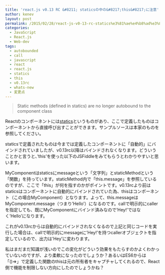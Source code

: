 ```yaml
---
title: 'react.js v0.13 RC &#8211; staticsの中の&#8217;this&#8217;に注意'
author: kenev
layout: post
permalink: /2015/02/28/react-js-v0-13-rc-statics%e3%81%ae%e4%b8%ad%e3%81%aethis%e3%81%ab%e6%b3%a8%e6%84%8f/
categories:
  - JavaScript
  - React.js
  - Web-dev
tags:
  - autobounded
  - call
  - javascript
  - react
  - react.js
  - statics
  - this
  - v0.13rc
  - whats-new
  - 変更点
---
```

> Static methods (defined in statics) are no longer autobound to the component class 

Reactのコンポーネントには[statics][1]というものがあり、ここで定義したものはコンポーネントから直接呼び出すことができます。サンプルソースは本家のものを参照してください。

staticsで定義されたものは今までは定義したコンポーネントに「自動的」にバインドされていましたが、v0.13rc以降はバインドされなくなります。どういうことかと言うと、&#8217;this&#8217;を使った以下のJSFiddleをみてもらうとわかりやすいと思います。

MyComponentはstaticsにmessageという「文字列」とstaticMethodという「関数」を持っています。staticMethod内で「this.message」を参照しているのですが、ここで「this」が何を指すのかがポイントです。v0.13rcより前はstaticsはコンポーネントに自動的にバインドされていた為、thisはコンポーネント（この場合MyComponent）となります。よって、this.messageはMyComponent.message（つまり&#8217;Hello&#8217;）になるのです。callで明示的にcallerを指定しても、既にMyComponentにバインド済みなので&#8217;Hey!&#8217;ではなく&#8217;Hello&#8217;になります。

これがv0.13rcからは自動的にバインドされなくなるので上記と同じコードを実行した場合は、callで明示的にmessageに&#8217;Hey!&#8217;を持つcallerオブジェクトを指定しているので、出力は&#8217;Hey&#8217;に変わります。

私はまだまだ知識が浅いのでこの変化がどういう効果をもたらすのかよくわかっていないのですが、より柔軟になったのでしょうか？あるいはES6からは「()=>」で定義した関数のthisは元の所有者をキャプチャしてくれるので、React側で機能を制限しない方向にしたのでしょうかね？

 [1]: http://facebook.github.io/react/docs/component-specs.html#statics